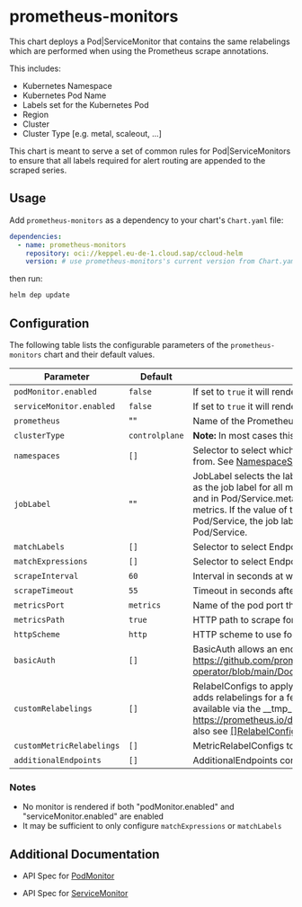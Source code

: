 # prometheus-monitors

This chart deploys a Pod|ServiceMonitor that contains the same relabelings which are performed when using the Prometheus scrape annotations.

This includes:

- Kubernetes Namespace
- Kubernetes Pod Name
- Labels set for the Kubernetes Pod
- Region
- Cluster
- Cluster Type [e.g. metal, scaleout, ...]

This chart is meant to serve a set of common rules for Pod|ServiceMonitors to ensure that all labels required for alert routing are appended to the scraped series.


## Usage

Add `prometheus-monitors` as a dependency to your chart's `Chart.yaml` file:

```yaml
dependencies:
  - name: prometheus-monitors
    repository: oci://keppel.eu-de-1.cloud.sap/ccloud-helm
    version: # use prometheus-monitors's current version from Chart.yaml
```

 then run:

```sh
helm dep update
```

## Configuration

The following table lists the configurable parameters of the `prometheus-monitors` chart and their default values.

| Parameter | Default | Description |
| ---       | ---         | ---     |
| `podMonitor.enabled` | `false` | If set to `true` it will render the PodMonitor  |
| `serviceMonitor.enabled` | `false` | If set to `true` it will render the ServiceMonitor  |
| `prometheus` | "" | Name of the Prometheus to scrape the monitor |
| `clusterType`| `controlplane` | __Note:__ In most cases this value is set via regional globals.yaml |
| `namespaces` | `[]` | Selector to select which namespaces the Kubernetes Endpoints objects are discovered from. See [NamespaceSelector](https://github.com/prometheus-operator/prometheus-operator/blob/main/Documentation/api.md#monitoring.coreos.com/v1.NamespaceSelector) |
| `jobLabel` | "" | JobLabel selects the label from the associated Kubernetes pod/service which will be used as the job label for all metrics. For example: If in Pod/ServiceMonitor.spec.jobLabel: foo and in Pod/Service.metadata.labels.foo: bar, then the job="bar" label is added to all metrics. If the value of this field is empty or if the label doesn’t exist for the given Pod/Service, the job label of the metrics defaults to the name of the Kubernetes Pod/Service. |
| `matchLabels` | `[]` | Selector to select Endpoints objects see [Kubernetes meta/v1.LabelSelectors](https://kubernetes.io/docs/reference/generated/kubernetes-api/v1.24/#labelselector-v1-meta) |
| `matchExpressions` | `[]` | Selector to select Endpoints objects see [Kubernetes meta/v1.LabelSelectors](https://kubernetes.io/docs/reference/generated/kubernetes-api/v1.24/#labelselector-v1-meta) |
| `scrapeInterval` | `60` | Interval in seconds at which metrics should be scraped. |
| `scrapeTimeout` | `55` | Timeout in seconds after which the scrape is ended. |
| `metricsPort` | `metrics` | Name of the pod port this endpoint refers to. |
| `metricsPath` | `true` | HTTP path to scrape for metrics. |
| `httpScheme` | `http` | HTTP scheme to use for scraping. |
| `basicAuth` | `[]` | BasicAuth allows an endpoint to authenticate over basic authentication More info: <https://github.com/prometheus-operator/prometheus-operator/blob/main/Documentation/api.md#monitoring.coreos.com/v1.BasicAuth>
| `customRelabelings` | `[]` | RelabelConfigs to apply to samples before scraping. Prometheus Operator automatically adds relabelings for a few standard Kubernetes fields. The original scrape job’s name is available via the __tmp_prometheus_job_name label. More info: <https://prometheus.io/docs/prometheus/latest/configuration/configuration/#relabel_config> also see [[]RelabelConfig](https://github.com/prometheus-operator/prometheus-operator/blob/main/Documentation/api.md#monitoring.coreos.com/v1.RelabelConfig) |
| `customMetricRelabelings` | `[]` | MetricRelabelConfigs to apply to samples before ingestion. see [[]RelabelConfig](https://github.com/prometheus-operator/prometheus-operator/blob/main/Documentation/api.md#monitoring.coreos.com/v1.RelabelConfig) |
| `additionalEndpoints` | `[]` | AdditionalEndpoints contains additional MetricsEndpoint configuration for the target. |

### Notes

- No monitor is rendered if both "podMonitor.enabled" and "serviceMonitor.enabled" are enabled
- It may be sufficient to only configure `matchExpressions` or `matchLabels`

## Additional Documentation

- API Spec for [PodMonitor](https://github.com/prometheus-operator/prometheus-operator/blob/main/Documentation/api.md#monitoring.coreos.com/v1.PodMonitor)

- API Spec for [ServiceMonitor](https://github.com/prometheus-operator/prometheus-operator/blob/main/Documentation/api.md#monitoring.coreos.com/v1.ServiceMonitor)
